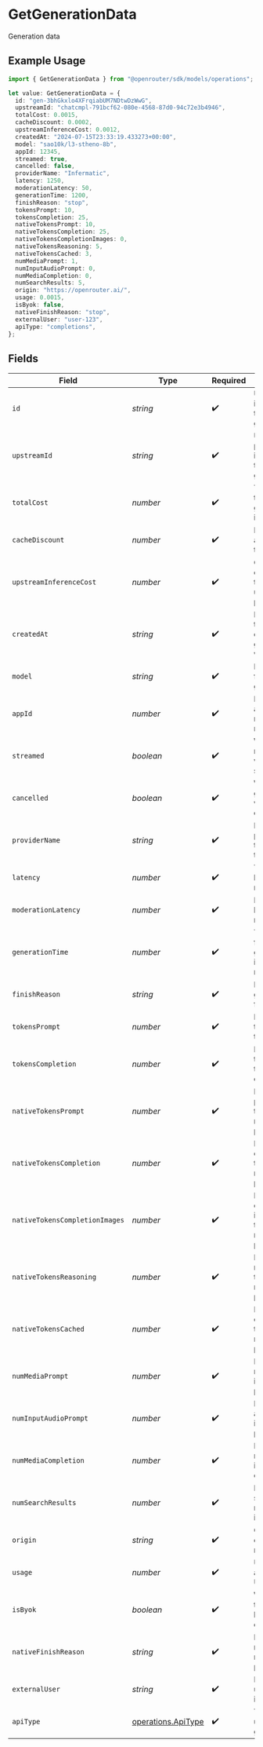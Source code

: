 # GetGenerationData

Generation data

## Example Usage

```typescript
import { GetGenerationData } from "@openrouter/sdk/models/operations";

let value: GetGenerationData = {
  id: "gen-3bhGkxlo4XFrqiabUM7NDtwDzWwG",
  upstreamId: "chatcmpl-791bcf62-080e-4568-87d0-94c72e3b4946",
  totalCost: 0.0015,
  cacheDiscount: 0.0002,
  upstreamInferenceCost: 0.0012,
  createdAt: "2024-07-15T23:33:19.433273+00:00",
  model: "sao10k/l3-stheno-8b",
  appId: 12345,
  streamed: true,
  cancelled: false,
  providerName: "Infermatic",
  latency: 1250,
  moderationLatency: 50,
  generationTime: 1200,
  finishReason: "stop",
  tokensPrompt: 10,
  tokensCompletion: 25,
  nativeTokensPrompt: 10,
  nativeTokensCompletion: 25,
  nativeTokensCompletionImages: 0,
  nativeTokensReasoning: 5,
  nativeTokensCached: 3,
  numMediaPrompt: 1,
  numInputAudioPrompt: 0,
  numMediaCompletion: 0,
  numSearchResults: 5,
  origin: "https://openrouter.ai/",
  usage: 0.0015,
  isByok: false,
  nativeFinishReason: "stop",
  externalUser: "user-123",
  apiType: "completions",
};
```

## Fields

| Field                                                    | Type                                                     | Required                                                 | Description                                              | Example                                                  |
| -------------------------------------------------------- | -------------------------------------------------------- | -------------------------------------------------------- | -------------------------------------------------------- | -------------------------------------------------------- |
| `id`                                                     | *string*                                                 | :heavy_check_mark:                                       | Unique identifier for the generation                     | gen-3bhGkxlo4XFrqiabUM7NDtwDzWwG                         |
| `upstreamId`                                             | *string*                                                 | :heavy_check_mark:                                       | Upstream provider's identifier for this generation       | chatcmpl-791bcf62-080e-4568-87d0-94c72e3b4946            |
| `totalCost`                                              | *number*                                                 | :heavy_check_mark:                                       | Total cost of the generation in USD                      | 0.0015                                                   |
| `cacheDiscount`                                          | *number*                                                 | :heavy_check_mark:                                       | Discount applied due to caching                          | 0.0002                                                   |
| `upstreamInferenceCost`                                  | *number*                                                 | :heavy_check_mark:                                       | Cost charged by the upstream provider                    | 0.0012                                                   |
| `createdAt`                                              | *string*                                                 | :heavy_check_mark:                                       | ISO 8601 timestamp of when the generation was created    | 2024-07-15T23:33:19.433273+00:00                         |
| `model`                                                  | *string*                                                 | :heavy_check_mark:                                       | Model used for the generation                            | sao10k/l3-stheno-8b                                      |
| `appId`                                                  | *number*                                                 | :heavy_check_mark:                                       | ID of the app that made the request                      | 12345                                                    |
| `streamed`                                               | *boolean*                                                | :heavy_check_mark:                                       | Whether the response was streamed                        | true                                                     |
| `cancelled`                                              | *boolean*                                                | :heavy_check_mark:                                       | Whether the generation was cancelled                     | false                                                    |
| `providerName`                                           | *string*                                                 | :heavy_check_mark:                                       | Name of the provider that served the request             | Infermatic                                               |
| `latency`                                                | *number*                                                 | :heavy_check_mark:                                       | Total latency in milliseconds                            | 1250                                                     |
| `moderationLatency`                                      | *number*                                                 | :heavy_check_mark:                                       | Moderation latency in milliseconds                       | 50                                                       |
| `generationTime`                                         | *number*                                                 | :heavy_check_mark:                                       | Time taken for generation in milliseconds                | 1200                                                     |
| `finishReason`                                           | *string*                                                 | :heavy_check_mark:                                       | Reason the generation finished                           | stop                                                     |
| `tokensPrompt`                                           | *number*                                                 | :heavy_check_mark:                                       | Number of tokens in the prompt                           | 10                                                       |
| `tokensCompletion`                                       | *number*                                                 | :heavy_check_mark:                                       | Number of tokens in the completion                       | 25                                                       |
| `nativeTokensPrompt`                                     | *number*                                                 | :heavy_check_mark:                                       | Native prompt tokens as reported by provider             | 10                                                       |
| `nativeTokensCompletion`                                 | *number*                                                 | :heavy_check_mark:                                       | Native completion tokens as reported by provider         | 25                                                       |
| `nativeTokensCompletionImages`                           | *number*                                                 | :heavy_check_mark:                                       | Native completion image tokens as reported by provider   | 0                                                        |
| `nativeTokensReasoning`                                  | *number*                                                 | :heavy_check_mark:                                       | Native reasoning tokens as reported by provider          | 5                                                        |
| `nativeTokensCached`                                     | *number*                                                 | :heavy_check_mark:                                       | Native cached tokens as reported by provider             | 3                                                        |
| `numMediaPrompt`                                         | *number*                                                 | :heavy_check_mark:                                       | Number of media items in the prompt                      | 1                                                        |
| `numInputAudioPrompt`                                    | *number*                                                 | :heavy_check_mark:                                       | Number of audio inputs in the prompt                     | 0                                                        |
| `numMediaCompletion`                                     | *number*                                                 | :heavy_check_mark:                                       | Number of media items in the completion                  | 0                                                        |
| `numSearchResults`                                       | *number*                                                 | :heavy_check_mark:                                       | Number of search results included                        | 5                                                        |
| `origin`                                                 | *string*                                                 | :heavy_check_mark:                                       | Origin URL of the request                                | https://openrouter.ai/                                   |
| `usage`                                                  | *number*                                                 | :heavy_check_mark:                                       | Usage amount in USD                                      | 0.0015                                                   |
| `isByok`                                                 | *boolean*                                                | :heavy_check_mark:                                       | Whether this used bring-your-own-key                     | false                                                    |
| `nativeFinishReason`                                     | *string*                                                 | :heavy_check_mark:                                       | Native finish reason as reported by provider             | stop                                                     |
| `externalUser`                                           | *string*                                                 | :heavy_check_mark:                                       | External user identifier                                 | user-123                                                 |
| `apiType`                                                | [operations.ApiType](../../models/operations/apitype.md) | :heavy_check_mark:                                       | Type of API used for the generation                      |                                                          |